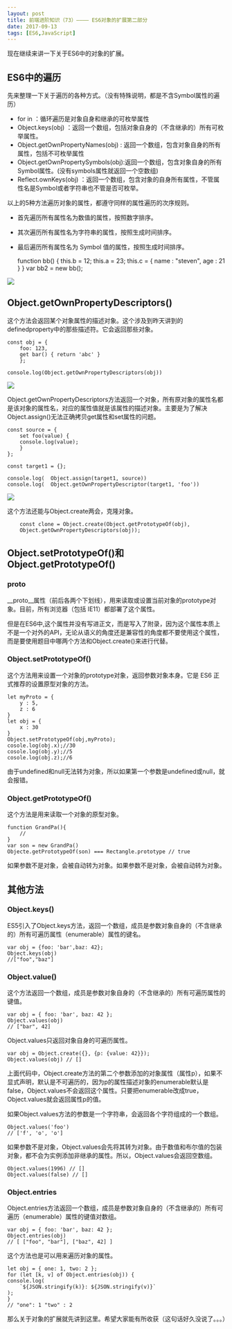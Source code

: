 ```yaml
---
layout: post
title: 前端进阶知识（73）———— ES6对象的扩展第二部分
date: 2017-09-13
tags: [ES6,JavaScript]
---
```


现在继续来讲一下关于ES6中的对象的扩展。

## ES6中的遍历

先来整理一下关于遍历的各种方式。（没有特殊说明，都是不含Symbol属性的遍历）

- for in ：循环遍历是对象自身和继承的可枚举属性
- Object.keys(obj) ：返回一个数组，包括对象自身的（不含继承的）所有可枚举属性。
- Object.getOwnPropertyNames(obj) : 返回一个数组，包含对象自身的所有属性，包括不可枚举属性
- Object.getOwnPropertySymbols(obj):返回一个数组，包含对象自身的所有Symbol属性。(没有symbols属性就返回一个空数组)
- Reflect.ownKeys(obj) ：返回一个数组，包含对象的自身所有属性，不管属性名是Symbol或者字符串也不管是否可枚举。

以上的5种方法遍历对象的属性，都遵守同样的属性遍历的次序规则。

- 首先遍历所有属性名为数值的属性，按照数字排序。
- 其次遍历所有属性名为字符串的属性，按照生成时间排序。
- 最后遍历所有属性名为 Symbol 值的属性，按照生成时间排序。

    function bb() {
        this.b = 12;
        this.a = 23;
        this.c = {
            name : "steven",
            age : 21
        }
    }
    var bb2 = new bb();

<img src="http://outu8mec9.bkt.clouddn.com/ES64.PNG">

## Object.getOwnPropertyDescriptors()

这个方法会返回某个对象属性的描述对象。这个涉及到昨天讲到的definedproperty中的那些描述符。它会返回那些对象。

    const obj = {
        foo: 123,
        get bar() { return 'abc' }
        };

    console.log(Object.getOwnPropertyDescriptors(obj))

<img src="http://outu8mec9.bkt.clouddn.com/ES65.PNG">

Object.getOwnPropertyDescriptors方法返回一个对象，所有原对象的属性名都是该对象的属性名，对应的属性值就是该属性的描述对象。主要是为了解决Object.assign()无法正确拷贝get属性和set属性的问题。

    const source = {
        set foo(value) {
        console.log(value);
        }
    };
    
    const target1 = {};

    console.log(  Object.assign(target1, source))  
    console.log(  Object.getOwnPropertyDescriptor(target1, 'foo'))

<img src="http://outu8mec9.bkt.clouddn.com/ES653.PNG">

这个方法还能与Object.create两会，克隆对象。

        const clone = Object.create(Object.getPrototypeOf(obj),
        Object.getOwnPropertyDescriptors(obj));

## Object.setPrototypeOf()和Object.getPrototypeOf()

### __proto__

__proto__属性（前后各两个下划线），用来读取或设置当前对象的prototype对象。目前，所有浏览器（包括 IE11）都部署了这个属性。

但是在ES6中,这个属性并没有写进正文，而是写入了附录，因为这个属性本质上不是一个对外的API，无论从语义的角度还是兼容性的角度都不要使用这个属性，而是要使用题目中哪两个方法和Object.create()来进行代替。

### Object.setPrototypeOf()

这个方法用来设置一个对象的prototype对象，返回参数对象本身。它是 ES6 正式推荐的设置原型对象的方法。

    let myProto = {
        y : 5,
        z : 6
    }
    let obj = {
        x : 30
    }
    Object.setPrototypeOf(obj,myProto);
    cosole.log(obj.x);//30
    cosole.log(obj.y);//5
    cosole.log(obj.z);//6

由于undefined和null无法转为对象，所以如果第一个参数是undefined或null，就会报错。

### Object.getPrototypeOf() 

这个方法是用来读取一个对象的原型对象。

    function GrandPa(){
        //
    }
    var son = new GrandPa()
    Objecte.getPrototypeOf(son) === Rectangle.prototype // true

如果参数不是对象，会被自动转为对象。如果参数不是对象，会被自动转为对象。

## 其他方法

### Object.keys()

ES5引入了Object.keys方法，返回一个数组，成员是参数对象自身的（不含继承的）所有可遍历属性（enumerable）属性的键名。

    var obj = {foo: 'bar',baz: 42};
    Object.keys(obj)
    //["foo","baz"]

### Object.value()

这个方法返回一个数组，成员是参数对象自身的（不含继承的）所有可遍历属性的键值。

    var obj = { foo: 'bar', baz: 42 };
    Object.values(obj)
    // ["bar", 42]

Object.values只返回对象自身的可遍历属性。

    var obj = Object.create({}, {p: {value: 42}});
    Object.values(obj) // []

上面代码中，Object.create方法的第二个参数添加的对象属性（属性p），如果不显式声明，默认是不可遍历的，因为p的属性描述对象的enumerable默认是false，Object.values不会返回这个属性。只要把enumerable改成true，Object.values就会返回属性p的值。

如果Object.values方法的参数是一个字符串，会返回各个字符组成的一个数组。

    Object.values('foo')
    // ['f', 'o', 'o']

如果参数不是对象，Object.values会先将其转为对象。由于数值和布尔值的包装对象，都不会为实例添加非继承的属性。所以，Object.values会返回空数组。

    Object.values(1996) // []
    Object.values(false) // []

### Object.entries 

Object.entries方法返回一个数组，成员是参数对象自身的（不含继承的）所有可遍历（enumerable）属性的键值对数组。

    var obj = { foo: 'bar', baz: 42 };
    Object.entries(obj)
    // [ ["foo", "bar"], ["baz", 42] ]

这个方法也是可以用来遍历对象的属性。

    let obj = { one: 1, two: 2 };
    for (let [k, v] of Object.entries(obj)) {
    console.log(
        `${JSON.stringify(k)}: ${JSON.stringify(v)}`
    );
    }
    // "one": 1 "two" : 2

那么关于对象的扩展就先讲到这里。希望大家能有所收获（这句话好久没说了。。。）














